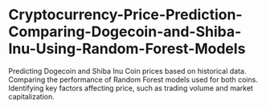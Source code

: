 # Cryptocurrency-Price-Prediction-Comparing-Dogecoin-and-Shiba-Inu-Using-Random-Forest-Models
Predicting Dogecoin and Shiba Inu Coin prices based on historical data. Comparing the performance of Random Forest models used for both coins. Identifying key factors affecting price, such as trading volume and market capitalization.
